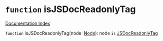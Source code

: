 # `function` isJSDocReadonlyTag

[Documentation Index](../README.md)

`function` isJSDocReadonlyTag(node: [Node](../interface.Node/README.md)): node `is` [JSDocReadonlyTag](../interface.JSDocReadonlyTag/README.md)